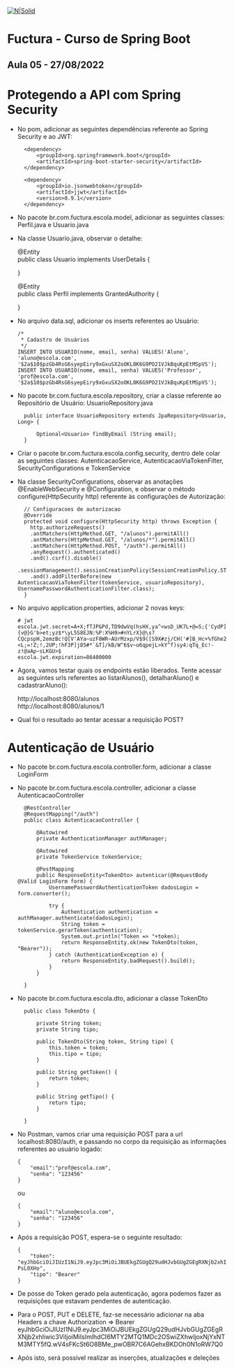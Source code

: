 [![N|Solid](https://encrypted-tbn0.gstatic.com/images?q=tbn:ANd9GcTCpE4j0_9z28bBm16L_pnFlq4ip65HWKlx9-Vg_lzQ&s)](https://encrypted-tbn0.gstatic.com/images?q=tbn:ANd9GcTCpE4j0_9z28bBm16L_pnFlq4ip65HWKlx9-Vg_lzQ&s)

# Fuctura - Curso de Spring Boot

## Aula 05 - 27/08/2022

# Protegendo a API com Spring Security

- No pom, adicionar as seguintes dependências referente ao Spring Security e ao JWT:

		<dependency>
			<groupId>org.springframework.boot</groupId>
			<artifactId>spring-boot-starter-security</artifactId>
		</dependency>
    
		<dependency>
			<groupId>io.jsonwebtoken</groupId>
			<artifactId>jjwt</artifactId>
			<version>0.9.1</version>
		</dependency>
    
- No pacote br.com.fuctura.escola.model, adicionar as seguintes classes: Perfil.java e Usuario.java

- Na classe Usuario.java, observar o detalhe:

	@Entity <br>
	public class Usuario implements UserDetails {

	}

	@Entity <br>
	public class Perfil implements GrantedAuthority {

	}
	
- No arquivo data.sql, adicionar os inserts referentes ao Usuário:

      /*
       * Cadastro de Usuários
       */ 
      INSERT INTO USUARIO(nome, email, senha) VALUES('Aluno', 'aluno@escola.com', '$2a$10$pzGb4RsG6syepEiry9xGxuSX2oOKL8K6G9PO21VJkBquKpEtMSpVS');
      INSERT INTO USUARIO(nome, email, senha) VALUES('Professor', 'prof@escola.com', '$2a$10$pzGb4RsG6syepEiry9xGxuSX2oOKL8K6G9PO21VJkBquKpEtMSpVS');


- No pacote br.com.fuctura.escola.repository, criar a classe referente ao Repositório de Usuário: UsuarioRepository.java

		public interface UsuarioRepository extends JpaRepository<Usuario, Long> {

		    Optional<Usuario> findByEmail (String email);
		}

- Criar o pacote  br.com.fuctura.escola.config.security, dentro dele colar as seguintes classes: AutenticacaoService, AutenticacaoViaTokenFilter, SecurityConfigurations e TokenService

- Na classe SecurityConfigurations, observar as anotações @EnableWebSecurity e @Configuration, e observar o método configure(HttpSecurity http) referente às configurações de Autorização:

        // Configuracoes de autorizacao
        @Override
        protected void configure(HttpSecurity http) throws Exception {
          http.authorizeRequests()
          .antMatchers(HttpMethod.GET, "/alunos").permitAll()
          .antMatchers(HttpMethod.GET, "/alunos/*").permitAll()
          .antMatchers(HttpMethod.POST, "/auth").permitAll()
          .anyRequest().authenticated()
          .and().csrf().disable()
          .sessionManagement().sessionCreationPolicy(SessionCreationPolicy.STATELESS)
          .and().addFilterBefore(new AutenticacaoViaTokenFilter(tokenService, usuarioRepository), UsernamePasswordAuthenticationFilter.class);
        }

- No arquivo application.properties, adicionar 2 novas keys:

      # jwt
      escola.jwt.secret=A+X;fTJP&Pd,TD9dwVq(hsHX,ya^<wsD_UK7L+@=S;{'CydP]{v@}G'b>et;yz$*\yL5S8EJN:%P:X%H9>#nYLrX}@\s?CQcpspH,2emzBc!Q[V'AYa~uzF8WR~AUrMzxp/V$9([S9X#zj/CH('#]B_Hc+%fGhe27YB;^j4\Xk=Ju"Ap~_&<L;=!Z;!,2UP;!hF3P]j85#*`&T]/kB/W^6$v~u6qpejL>kY^f)sy4:qTq_Ec!-z!@aAp~sLKGU>$
      escola.jwt.expiration=86400000

- Agora, vamos testar quais os endpoints estão liberados. Tente acessar as seguintes urls referentes ao listarAlunos(), detalharAluno() e cadastrarAluno():

  http://localhost:8080/alunos <br>
  http://localhost:8080/alunos/1 <br>
  
 
- Qual foi o resultado ao tentar acessar a requisição POST? 
 
# Autenticação de Usuário

- No pacote br.com.fuctura.escola.controller.form, adicionar a classe LoginForm

- No pacote br.com.fuctura.escola.controller, adicionar a classe AutenticacaoController

		@RestController
		@RequestMapping("/auth")
		public class AutenticacaoController {

			@Autowired
			private AuthenticationManager authManager;

			@Autowired
			private TokenService tokenService;

			@PostMapping
			public ResponseEntity<TokenDto> autenticar(@RequestBody @Valid LoginForm form) {
				UsernamePasswordAuthenticationToken dadosLogin = form.converter();

				try {
					Authentication authentication = authManager.authenticate(dadosLogin);
					String token = tokenService.gerarToken(authentication);
					System.out.println("Token => "+token);
					return ResponseEntity.ok(new TokenDto(token, "Bearer"));
				} catch (AuthenticationException e) {
					return ResponseEntity.badRequest().build();
				}
			}

		}


- No pacote br.com.fuctura.escola.dto, adicionar a classe TokenDto

		public class TokenDto {

			private String token;
			private String tipo;

			public TokenDto(String token, String tipo) {
				this.token = token;
				this.tipo = tipo;
			}

			public String getToken() {
				return token;
			}

			public String getTipo() {
				return tipo;
			}

		}

- No Postman, vamos criar uma requisição POST para a url localhost:8080/auth, e passando no corpo da requisição as informações referentes ao usuário logado:


      {
          "email":"prof@escola.com",
          "senha": "123456" 
      }
    
    ou     
    
      {
          "email":"aluno@escola.com",
          "senha": "123456" 
      }


- Após a requisição POST, espera-se o seguinte resultado:

      {
          "token": "eyJhbGciOiJIUzI1NiJ9.eyJpc3MiOiJBUEkgZGUgQ29udHJvbGUgZGEgRXNjb2xhIiwic3ViIjoiMiIsImlhdCI6MTY2MTQ1MDQ4NCwiZXhwIjoxNjYxNTM2ODg0fQ.kzQh6mcGMaDpRBENgcFkafCMroIuggAl8sU-PsL0XHo",
          "tipo": "Bearer"
      }

- De posse do Token gerado pela autenticação, agora podemos fazer as requisições que estavam pendentes de autenticação.

- Para o POST, PUT e DELETE, faz-se necessário adicionar na aba Headers a chave Authorization => Bearer eyJhbGciOiJIUzI1NiJ9.eyJpc3MiOiJBUEkgZGUgQ29udHJvbGUgZGEgRXNjb2xhIiwic3ViIjoiMiIsImlhdCI6MTY2MTQ1MDc2OSwiZXhwIjoxNjYxNTM3MTY5fQ.wV4sFKcSt6O8BMe_pwOBR7C6AGehxBKDOh0N1oRW7Q0 

- Após isto, será possível realizar as inserções, atualizações e deleções

